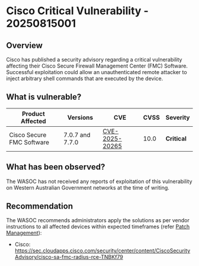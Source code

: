 # Cisco Critical Vulnerability - 20250815001

## Overview

Cisco has published a security advisory regarding a critical vulnerability affecting their Cisco Secure Firewall Management Center (FMC) Software. Successful exploitation could allow an unauthenticated remote attacker to inject arbitrary shell commands that are executed by the device.

## What is vulnerable?

| Product Affected          | Versions        | CVE                                                               | CVSS | Severity     |
| ------------------------- | --------------- | ----------------------------------------------------------------- | ---- | ------------ |
| Cisco Secure FMC Software | 7.0.7 and 7.7.0 | [CVE-2025-20265](https://nvd.nist.gov/vuln/detail/CVE-2025-20265) | 10.0 | **Critical** |

## What has been observed?

The WASOC has not received any reports of exploitation of this vulnerability on Western Australian Government networks at the time of writing.

## Recommendation

The WASOC recommends administrators apply the solutions as per vendor instructions to all affected devices within expected timeframes (refer [Patch Management](../guidelines/patch-management.md)):

- Cisco: <https://sec.cloudapps.cisco.com/security/center/content/CiscoSecurityAdvisory/cisco-sa-fmc-radius-rce-TNBKf79>
